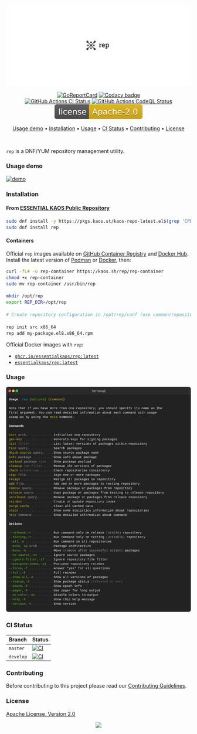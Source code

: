 <p align="center"><a href="#readme"><img src=".github/images/card.svg"/></a></p>

<p align="center">
  <a href="https://kaos.sh/r/rep"><img src="https://kaos.sh/r/rep.svg" alt="GoReportCard" /></a>
  <a href="https://kaos.sh/y/ek"><img src="https://kaos.sh/y/ba1bd149e31f4a00abf72ac930aedac9.svg" alt="Codacy badge" /></a>
  <br/>
  <a href="https://kaos.sh/w/rep/ci-push"><img src="https://kaos.sh/w/rep/ci-push.svg" alt="GitHub Actions CI Status" /></a>
  <a href="https://kaos.sh/w/rep/codeql"><img src="https://kaos.sh/w/rep/codeql.svg" alt="GitHub Actions CodeQL Status" /></a>
  <a href="#license"><img src=".github/images/license.svg"/></a>
</p>

<p align="center"><a href="#usage-demo">Usage demo</a> • <a href="#installation">Installation</a> • <a href="#usage">Usage</a> • <a href="#ci-status">CI Status</a> • <a href="#contributing">Contributing</a> • <a href="#license">License</a></p>

<br/>

`rep` is a DNF/YUM repository management utility.

### Usage demo

[![demo](https://gh.kaos.st/rep-300.gif)](#usage-demo)

### Installation

#### From [ESSENTIAL KAOS Public Repository](https://kaos.sh/kaos-repo)

```bash
sudo dnf install -y https://pkgs.kaos.st/kaos-repo-latest.el$(grep 'CPE_NAME' /etc/os-release | tr -d '"' | cut -d':' -f5).noarch.rpm
sudo dnf install rep
```

#### Containers

Official `rep` images available on [GitHub Container Registry](https://kaos.sh/p/rep) and [Docker Hub](https://kaos.sh/d/rep). Install the latest version of [Podman](https://podman.io/getting-started/installation.html) or [Docker](https://docs.docker.com/engine/install/), then:

```bash
curl -fL# -o rep-container https://kaos.sh/rep/rep-container
chmod +x rep-container
sudo mv rep-container /usr/bin/rep

mkdir /opt/rep
export REP_DIR=/opt/rep

# Create repository configuration in /opt/rep/conf (use common/repository.knf.example as an example)

rep init src x86_64
rep add my-package.el8.x86_64.rpm
```

Official Docker images with `rep`:

- [`ghcr.io/essentialkaos/rep:latest`](https://kaos.sh/p/rep)
- [`essentialkaos/rep:latest`](https://kaos.sh/d/rep)

### Usage

<img src=".github/images/usage.svg" />

### CI Status

| Branch | Status |
|--------|--------|
| `master` | [![CI](https://kaos.sh/w/rep/ci-push.svg?branch=master)](https://kaos.sh/w/rep/ci-push?query=branch:master) |
| `develop` | [![CI](https://kaos.sh/w/rep/ci-push.svg?branch=develop)](https://kaos.sh/w/rep/ci-push?query=branch:develop) |

### Contributing

Before contributing to this project please read our [Contributing Guidelines](https://github.com/essentialkaos/.github/blob/master/CONTRIBUTING.md).

### License

[Apache License, Version 2.0](http://www.apache.org/licenses/LICENSE-2.0)

<p align="center"><a href="https://essentialkaos.com"><img src="https://gh.kaos.st/ekgh.svg"/></a></p>
